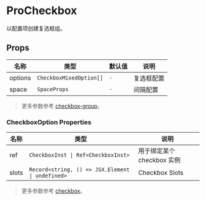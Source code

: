 # ProCheckbox

以配置项创建复选框组。

<demo title="基础用法" src="./demo/basic.vue" />

<demo title="事件" src="./demo/events.vue" />

<demo title="手动 focus & blur 项" src="./demo/focus-blur.vue" />

## Props

| 名称 | 类型 | 默认值 | 说明 |
| --- | --- | --- | --- |
| options | `CheckboxMixedOption[]` | `-` | 复选框配置 |
| space | `SpaceProps` | `-` | 间隔配置 |

> 更多参数参考 [checkbox-group](https://www.naiveui.com/zh-CN/os-theme/components/checkbox#CheckboxGroup-Props)。

### CheckboxOption Properties


| 名称 | 类型 | 说明 |
| --- | --- | --- |
| ref | `CheckboxInst \| Ref<CheckboxInst>` | 用于绑定某个 checkbox 实例 |
| slots | `Record<string, () => JSX.Element \| undefined>` | Checkbox Slots |

> 更多参数参考 [checkbox](https://www.naiveui.com/zh-CN/os-theme/components/checkbox#Checkbox-Props)。

